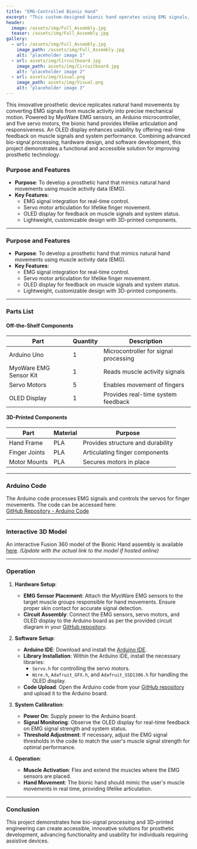 ```yaml
---
title: "EMG-Controlled Bionic Hand"
excerpt: "This custom-designed bionic hand operates using EMG signals, combining precision engineering and innovative bio-signal processing for enhanced prosthetic functionality."
header:
  image: /assets/img/Full_Assembly.jpg
  teaser: /assets/img/Full_Assembly.jpg
gallery:
  - url: /assets/img/Full_Assembly.jpg
    image_path: /assets/img/Full_Assembly.jpg
    alt: "placeholder image 1"
  - url: assets/img/Circuitboard.jpg
    image_path: assets/img/Circuitboard.jpg
    alt: "placeholder image 2"
  - url: assets/img/Visual.png
    image_path: assets/img/Visual.png
    alt: "placeholder image 3"
---
```


This innovative prosthetic device replicates natural hand movements by converting EMG signals from muscle activity into precise mechanical motion. Powered by MyoWare EMG sensors, an Arduino microcontroller, and five servo motors, the bionic hand provides lifelike articulation and responsiveness. An OLED display enhances usability by offering real-time feedback on muscle signals and system performance. Combining advanced bio-signal processing, hardware design, and software development, this project demonstrates a functional and accessible solution for improving prosthetic technology.

### Purpose and Features
- **Purpose**: To develop a prosthetic hand that mimics natural hand movements using muscle activity data (EMG).
- **Key Features**:
  - EMG signal integration for real-time control.
  - Servo motor articulation for lifelike finger movement.
  - OLED display for feedback on muscle signals and system status.
  - Lightweight, customizable design with 3D-printed components.

---
### Purpose and Features
- **Purpose**: To develop a prosthetic hand that mimics natural hand movements using muscle activity data (EMG).
- **Key Features**:
  - EMG signal integration for real-time control.
  - Servo motor articulation for lifelike finger movement.
  - OLED display for feedback on muscle signals and system status.
  - Lightweight, customizable design with 3D-printed components.

---

### Parts List

#### Off-the-Shelf Components

| **Part**               | **Quantity** | **Description**                       |
|-------------------------|--------------|---------------------------------------|
| Arduino Uno            | 1            | Microcontroller for signal processing |
| MyoWare EMG Sensor Kit | 1            | Reads muscle activity signals         |
| Servo Motors           | 5            | Enables movement of fingers           |
| OLED Display           | 1            | Provides real-time system feedback    |

#### 3D-Printed Components

| **Part**          | **Material** | **Purpose**                     |
|--------------------|--------------|---------------------------------|
| Hand Frame         | PLA          | Provides structure and durability |
| Finger Joints      | PLA          | Articulating finger components  |
| Motor Mounts       | PLA          | Secures motors in place         |

---

### Arduino Code
The Arduino code processes EMG signals and controls the servos for finger movements. The code can be accessed here:  
[GitHub Repository - Arduino Code](https://github.com/JKevin101/Bionic_Hand)

---

### Interactive 3D Model
An interactive Fusion 360 model of the Bionic Hand assembly is available [here](#). *(Update with the actual link to the model if hosted online)*

---

### Operation

1. **Hardware Setup**:
   - **EMG Sensor Placement**: Attach the MyoWare EMG sensors to the target muscle groups responsible for hand movements. Ensure proper skin contact for accurate signal detection.
   - **Circuit Assembly**: Connect the EMG sensors, servo motors, and OLED display to the Arduino board as per the provided circuit diagram in your [GitHub repository](https://github.com/JKevin101/Bionic_Hand).

2. **Software Setup**:
   - **Arduino IDE**: Download and install the [Arduino IDE](https://www.arduino.cc/en/software/).
   - **Library Installation**: Within the Arduino IDE, install the necessary libraries:
     - `Servo.h` for controlling the servo motors.
     - `Wire.h`, `Adafruit_GFX.h`, and `Adafruit_SSD1306.h` for handling the OLED display.
   - **Code Upload**: Open the Arduino code from your [GitHub repository](https://github.com/JKevin101/Bionic_Hand) and upload it to the Arduino board.

3. **System Calibration**:
   - **Power On**: Supply power to the Arduino board.
   - **Signal Monitoring**: Observe the OLED display for real-time feedback on EMG signal strength and system status.
   - **Threshold Adjustment**: If necessary, adjust the EMG signal thresholds in the code to match the user's muscle signal strength for optimal performance.

4. **Operation**:
   - **Muscle Activation**: Flex and extend the muscles where the EMG sensors are placed.
   - **Hand Movement**: The bionic hand should mimic the user's muscle movements in real time, providing lifelike articulation.

---

### Conclusion
This project demonstrates how bio-signal processing and 3D-printed engineering can create accessible, innovative solutions for prosthetic development, advancing functionality and usability for individuals requiring assistive devices.
